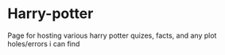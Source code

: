 # Harry-potter
Page for hosting various harry potter quizes, facts, and any plot holes/errors i can find
